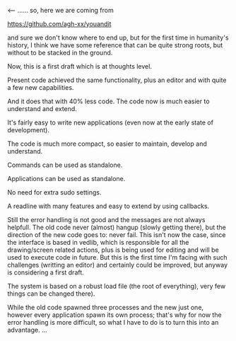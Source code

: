 <-- ...... so, here we are coming from

https://github.com/agh-xx/youandit

and sure we don't know where to end up, but for the first
time in humanity's history, I think we have some reference
that can be quite strong roots, but without to be stacked
in the ground.

Now, this is a first draft which is at thoughts level.

Present code achieved the same functionality, plus an editor
and with quite a few new capabilities.

And it does that with 40% less code. The code now is much easier
to understand and extend.

It's fairly easy to write new applications (even now at the early
state of development).

The code is much more compact, so easier to maintain, develop and
understand.

Commands can be used as standalone.

Applications can be used as standalone.

No need for extra sudo settings.

A readline with many features and easy to extend by using callbacks.

Still the error handling is not good and the messages are not always
helpfull. The old code never (almost) hangup (slowly getting there), but
the direction of the new code goes to: never fail.
This isn't now the case, since the interface is based in vedlib, which
is responsible for all the drawing/screen related actions, plus is being
used for editing and will be used to execute code in future. But
this is the first time I'm facing with such challenges (writting an editor)
and certainly could be improved, but anyway is considering a first draft.

The system is based on a robust load file (the root of everything), very few
things can be changed there).

While the old code spawned three processes and the new just one, however
every application spawn its own process; that's why for now the error handling
is more difficult, so what I have to do is to turn this into an advantage.
...
